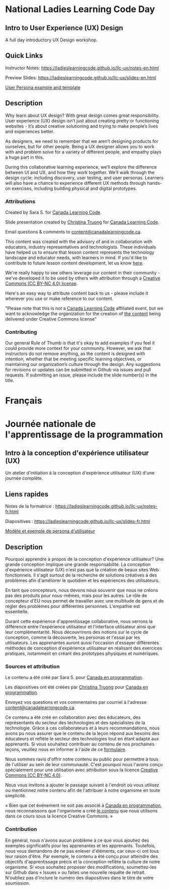 # National Ladies Learning Code Day
## Intro to User Experience (UX) Design

A full day introductory UX Design workshop.

## Quick Links

Instructor Notes: https://ladieslearningcode.github.io/llc-ux/notes-en.html

Preview Slides: https://ladieslearningcode.github.io/llc-ux/slides-en.html

[User Persona example and template](https://docs.google.com/presentation/d/1JCKcJlPY6yQQay7M3dwsIMcvlKySHxZB7uUTRt8uKA0/edit?usp=sharing)

## Description

Why learn about UX design?
With great design comes great responsibility. User experience (UX) design isn’t just about creating pretty or functioning websites - it’s about creative solutioning and trying to make people’s lives and experiences better.

As designers, we need to remember that we aren’t designing products for ourselves, but for other people. Being a UX designer allows you to work with and problem solve for a variety of different people, and empathy plays a huge part in this.

During this collaborative learning experience, we’ll explore the difference between UI and UX, and how they work together. We’ll walk through the design cycle; including discovery, user testing, and user personas. Learners will also have a chance to experience different UX methods through hands-on exercises, including building physical and digital prototypes.

### Attributions

Created by Sara S. for [Canada Learning Code](https://www.canadalearningcode.ca/).

Slide presentation created by [Christina Truong](http://christinatruong.com/) for [Canada Learning Code](https://www.canadalearningcode.ca/).

Email questions & comments to <content@canadalearningcode.ca>.

This content was created with the advisory of and in collaboration with educators, industry representatives and technologists. These individuals have helped us to ensure that lesson content represents the technology landscape and educator needs, with learners in mind. If you'd like to contribute to future lesson content development, let us know [here](https://docs.google.com/forms/d/e/1FAIpQLSfJ8NSMKVAmzpdn3EAymxCbDDz3XZPxyDdmtQ87GECuvXzzDQ/viewform).

We're really happy to see others leverage our content in their community - we’ve developed it to be used by others with attribution through a [Creative Commons (CC BY-NC 4.0) license](https://creativecommons.org/licenses/by-nc/4.0/).

Here's an easy way to attribute content back to us - please include it wherever you use or make reference to our content.

"Please note that this is not a [Canada Learning Code](https://www.canadalearningcode.ca/) affiliated event, but we want to acknowledge the organization for the creation of [the content](https://github.com/ladieslearningcode) being delivered under Creative Commons license"


### Contributing

Our general Rule of Thumb is that it's okay to add examples if you feel it could provide more context for your community. However, we ask that instructors do not remove anything, as the content is designed with intention, whether that be meeting specific learning objectives, or maintaining our organization’s culture through the design.  Any suggestions for revisions or updates can be submitted in Github via issues and pull requests. If submitting an issue, please include the slide number(s) in the title.

# Français

# Journée nationale de l'apprentissage de la programmation
## Intro à la conception d'expérience utilisateur (UX)

Un atelier d'initiation à la conception d'expérience utilisateur (UX) d'une journée complète.

## Liens rapides

Notes de la formatrice : https://ladieslearningcode.github.io/llc-ux/notes-fr.html

Diapositives : https://ladieslearningcode.github.io/llc-ux/slides-fr.html

[Modèle et exemple de persona d'utilisateur](https://docs.google.com/presentation/d/1JCKcJlPY6yQQay7M3dwsIMcvlKySHxZB7uUTRt8uKA0/edit?usp=sharing)

## Description

Pourquoi apprendre à propos de la conception d'expérience utilisateur?
Une grande conception implique une grande responsabilité. La conception d'expérience utilisateur (UX) n'est pas que la création de beaux sites Web fonctionnels. Il s'agit surtout de la recherche de solutions créatives à des problèmes afin d'améliorer le quotidien et les expériences des utilisateurs.

En tant que concepteurs, nous devons nous souvenir que nous ne créons pas des produits pour nous-mêmes, mais pour les autres. Le rôle de concepteur d'EU nous permet de travailler avec une multitude de gens et de régler des problèmes pour différentes personnes. L'empathie est essentielle.

Durant cette expérience d'apprentissage collaborative, nous verrons la différence entre l'expérience utilisateur et l'interface utilisateur ainsi que leur complémentarité. Nous découvrirons des notions sur le cycle de conception, comme la découverte, les personas et l'essai par les utilisateurs. Les apprenantes auront aussi l'occasion d'essayer différentes méthodes de conception d'expérience utilisateur en réalisant des exercices pratiques, notamment en créant des prototypes physiques et numériques.

### Sources et attribution

Le contenu a été créé par Sara S. pour [Canada en programmation](https://www.canadalearningcode.ca/).

Les diapositives ont été créées par [Christina Truong](http://christinatruong.com/) pour [Canada en programmation](https://www.canadalearningcode.ca/).

Envoyez vos questions et vos commentaires par courriel à l'adresse [content@canadalearningcode.ca](mailto:content@canadalearningcode.ca).

Ce contenu a été créé en collaboration avec des éducateurs, des représentants du secteur des technologies et des spécialistes de la technologie. Grâce à ces collaborateurs et à leurs recommandations, nous avons pu nous assurer que le contenu de la leçon répond aux besoins des éducateurs et reflète le secteur des technologies tout en étant adapté aux apprenants. Si vous souhaitez contribuer au contenu de nos prochaines leçons, veuillez nous en informer à l'aide de ce [formulaire](https://docs.google.com/forms/d/e/1FAIpQLSfJ8NSMKVAmzpdn3EAymxCbDDz3XZPxyDdmtQ87GECuvXzzDQ/viewform).

Nous sommes ravis d'offrir notre contenu au public pour permettre à tous de l'utiliser au sein de leur communauté. C'est pourquoi nous l'avons conçu spécialement pour une utilisation avec attribution sous la licence [Creative Commons (CC BY-NC 4.0)](https://creativecommons.org/licenses/by-nc/4.0/deed.fr).

Nous vous invitons à ajouter le passage suivant à l'endroit où vous utilisez ou mentionnez notre contenu afin de l'attribuer à notre organisme en toute simplicité.

« Bien que cet événement ne soit pas associé à [Canada en programmation](http://canadalearningcode.ca/fr), nous reconnaissons que l'organisme a créé [le contenu](https://github.com/ladieslearningcode) que nous utilisons dans ce cours sous la licence Creative Commons. »


### Contribution

En général, nous n'avons aucun problème à ce que vous ajoutiez des exemples significatifs pour les apprenantes et les apprenants. Toutefois, nous vous demandons de ne pas enlever d'éléments, car ceux-ci ont tous leur raison d'être. Par exemple, le contenu a été conçu pour atteindre des objectifs d'apprentissage précis et la conception reflète la culture de notre organisme. Si vous souhaitez proposer des modifications, soumettez-les sur Github dans « Issues » ou faites une nouvelle requête de retrait. N'oubliez pas d'inclure le numéro des diapositives dans le titre de votre soumission.
